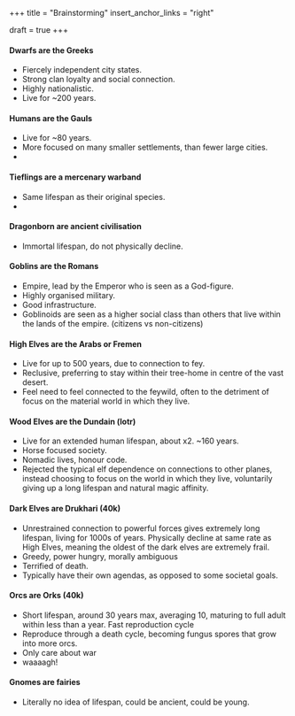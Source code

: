 +++
title = "Brainstorming"
insert_anchor_links = "right"

draft = true
+++

#### Dwarfs are the Greeks
- Fiercely independent city states.
- Strong clan loyalty and social connection.
- Highly nationalistic.
- Live for ~200 years.

#### Humans are the Gauls
- Live for ~80 years.
- More focused on many smaller settlements, than fewer large cities.
- 

#### Tieflings are a mercenary warband
- Same lifespan as their original species.
- 

#### Dragonborn are ancient civilisation
- Immortal lifespan, do not physically decline.

#### Goblins are the Romans
- Empire, lead by the Emperor who is seen as a God-figure.
- Highly organised military.
- Good infrastructure.
- Goblinoids are seen as a higher social class than others that live within the lands of the empire. (citizens vs non-citizens)

#### High Elves are the Arabs or Fremen
- Live for up to 500 years, due to connection to fey.
- Reclusive, preferring to stay within their tree-home in centre of the vast desert.
- Feel need to feel connected to the feywild, often to the detriment of focus on the material world in which they live.

#### Wood Elves are the Dundain (lotr)
- Live for an extended human lifespan, about x2. ~160 years.
- Horse focused society. 
- Nomadic lives, honour code.
- Rejected the typical elf dependence on connections to other planes, instead choosing to focus on the world in which they live, voluntarily giving up a long lifespan and natural magic affinity.

#### Dark Elves are Drukhari (40k)
- Unrestrained connection to powerful forces gives extremely long lifespan, living for 1000s of years. Physically decline at same rate as High Elves, meaning the oldest of the dark elves are extremely frail.
- Greedy, power hungry, morally ambiguous
- Terrified of death.
- Typically have their own agendas, as opposed to some societal goals.

#### Orcs are Orks (40k)
- Short lifespan, around 30 years max, averaging 10, maturing to full adult within less than a year. Fast reproduction cycle
- Reproduce through a death cycle, becoming fungus spores that grow into more orcs.
- Only care about war
- waaaagh!

#### Gnomes are fairies
- Literally no idea of lifespan, could be ancient, could be young.

